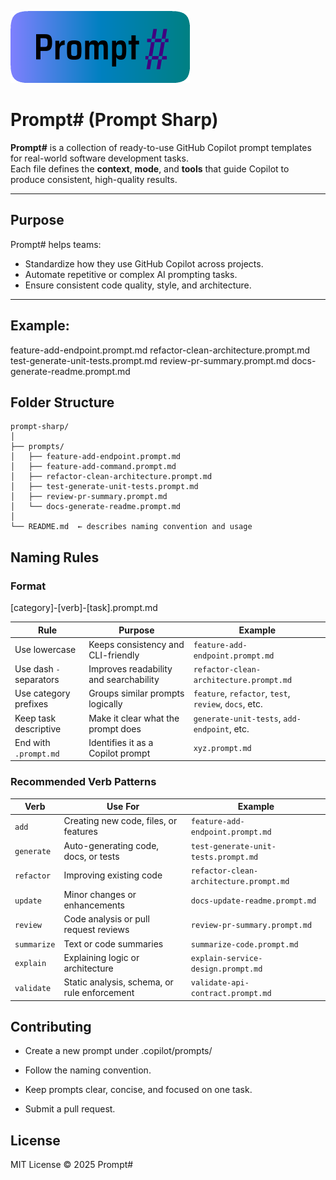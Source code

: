 
![Prompt# Logo](logo/prompt-sharp.png)

# Prompt# (Prompt Sharp)

**Prompt#** is a collection of ready-to-use GitHub Copilot prompt templates for real-world software development tasks.  
Each file defines the **context**, **mode**, and **tools** that guide Copilot to produce consistent, high-quality results.

---

## Purpose

Prompt# helps teams:
- Standardize how they use GitHub Copilot across projects.
- Automate repetitive or complex AI prompting tasks.
- Ensure consistent code quality, style, and architecture.

---


## Example:

feature-add-endpoint.prompt.md
refactor-clean-architecture.prompt.md
test-generate-unit-tests.prompt.md
review-pr-summary.prompt.md
docs-generate-readme.prompt.md

## Folder Structure

```
prompt-sharp/
│
├── prompts/
│   ├── feature-add-endpoint.prompt.md
│   ├── feature-add-command.prompt.md
│   ├── refactor-clean-architecture.prompt.md
│   ├── test-generate-unit-tests.prompt.md
│   ├── review-pr-summary.prompt.md
│   └── docs-generate-readme.prompt.md
│
└── README.md  ← describes naming convention and usage
```


## Naming Rules

### Format 

[category]-[verb]-[task].prompt.md


| Rule                    | Purpose                                | Example                                               |
| ----------------------- | -------------------------------------- | ----------------------------------------------------- |
| Use lowercase           | Keeps consistency and CLI-friendly     | `feature-add-endpoint.prompt.md`                    |
| Use dash `-` separators | Improves readability and searchability | `refactor-clean-architecture.prompt.md`             |
| Use category prefixes   | Groups similar prompts logically       | `feature`, `refactor`, `test`, `review`, `docs`, etc. |
| Keep task descriptive   | Make it clear what the prompt does     | `generate-unit-tests`, `add-endpoint`, etc.           |
| End with `.prompt.md`   | Identifies it as a Copilot prompt      | `xyz.prompt.md`                                     |

### Recommended Verb Patterns

| Verb        | Use For                                      | Example                                 |
| ----------- | -------------------------------------------- | --------------------------------------- |
| `add`       | Creating new code, files, or features        | `feature-add-endpoint.prompt.md`        |
| `generate`  | Auto-generating code, docs, or tests         | `test-generate-unit-tests.prompt.md`    |
| `refactor`  | Improving existing code                      | `refactor-clean-architecture.prompt.md` |
| `update`    | Minor changes or enhancements                | `docs-update-readme.prompt.md`          |
| `review`    | Code analysis or pull request reviews        | `review-pr-summary.prompt.md`           |
| `summarize` | Text or code summaries                       | `summarize-code.prompt.md`              |
| `explain`   | Explaining logic or architecture             | `explain-service-design.prompt.md`      |
| `validate`  | Static analysis, schema, or rule enforcement | `validate-api-contract.prompt.md`       |


## Contributing

- Create a new prompt under .copilot/prompts/

- Follow the naming convention.

- Keep prompts clear, concise, and focused on one task.

- Submit a pull request.


## License

MIT License © 2025 Prompt#



